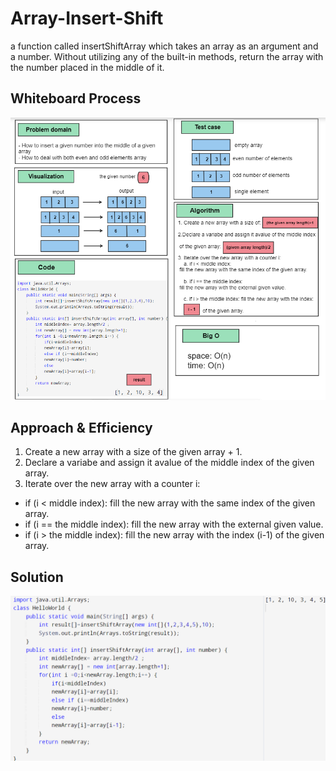 # Array-Insert-Shift
a function called insertShiftArray which takes an array as an argument and a number. Without utilizing any of the built-in methods, return the array with the number placed in the middle of it.

## Whiteboard Process
![Whiteboard](../assets/whiteboard-CC2.png)

## Approach & Efficiency
1. Create a new array with a size of the given array + 1.
2. Declare a variabe and assign it avalue of the middle index of the given array.
3. Iterate over the new array with a counter i:
- if (i < middle index):
 fill the new array with the same index of the given array.
- if (i == the middle index):
 fill the new array with the external given value.
- if (i > the middle index): fill the new array with the index (i-1) of the given array.

## Solution
![Solution](../assets/cc2.png)